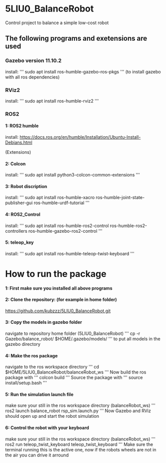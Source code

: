 # 5LIU0_BalanceRobot
Control project to balance a simple low-cost robot

## The following programs and exetensions are used
### Gazebo version 11.10.2
install: 
'''
sudo apt install ros-humble-gazebo-ros-pkgs 
'''
(to install gazebo with all ros dependencies)

### RViz2
install: 
'''
sudo apt install ros-humble-rviz2
'''

### ROS2  
#### 1: ROS2 humble
install:
https://docs.ros.org/en/humble/Installation/Ubuntu-Install-Debians.html

(Extensions)
#### 2: Colcon
install:
'''
sudo apt install python3-colcon-common-extensions
'''

#### 3: Robot discription
install:
'''
sudo apt install ros-humble-xacro ros-humble-joint-state-publisher-gui ros-humble-urdf-tutorial
'''

#### 4: ROS2_Control
install:
'''
sudo apt install ros-humble-ros2-control ros-humble-ros2-controllers ros-humble-gazebo-ros2-control
'''

#### 5: teleop_key
install:
'''
sudo apt install ros-humble-teleop-twist-keyboard
'''

# How to run the package
#### 1: First make sure you installed all above programs 

#### 2: Clone the repository: (for example in home folder)
https://github.com/kubzzz/5LIU0_BalanceRobot.git

#### 3: Copy the models in gazebo folder
navigate to repository home folder (5LIU0_BalanceRobot)
'''
cp -r Gazebo/balance_robot/ $HOME/.gazebo/models/
'''
to put all models in the gazebo directory

#### 4: Make the ros package
navigate to the ros workspace directory
'''
cd $HOME/5LIU0_BalanceRobot/balanceRobot_ws
'''
Now build the ros package with
'''
colcon build
'''
Source the package with
'''
source install/setup.bash
'''

#### 5: Run the simulation launch file
make sure your still in the ros workspace directory (balanceRobot_ws)
'''
ros2 launch balance_robot rsp_sim.launch.py
'''
Now Gazebo and RViz should open up and start the robot simulation

#### 6: Control the robot with your keyboard
make sure your still in the ros workspace directory (balanceRobot_ws)
'''
ros2 run teleop_twist_keyboard teleop_twist_keyboard
'''
Make sure the terminal running this is the active one, now if the robots wheels are not in the air you can drive it arround